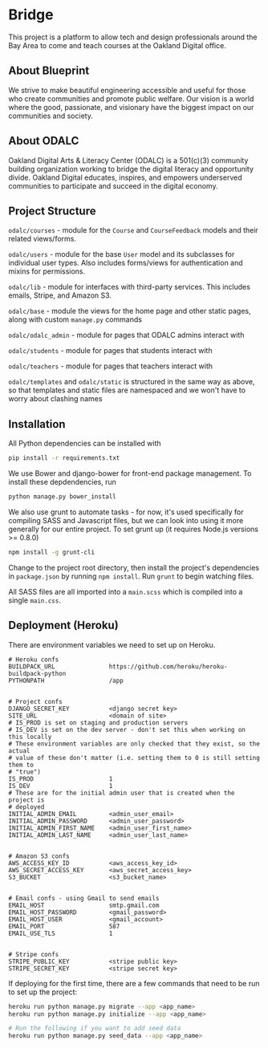 # Bridge
This project is a platform to allow tech and design professionals around the Bay Area to come and teach courses at the
Oakland Digital office.


## About Blueprint
We strive to make beautiful engineering accessible and useful for those who create communities and promote public welfare. Our vision is a world where the good, passionate, and visionary have the biggest impact on our communities and society.


## About ODALC
Oakland Digital Arts & Literacy Center (ODALC) is a 501(c)(3) community building organization working to bridge the digital literacy and opportunity divide. Oakland Digital educates, inspires, and empowers underserved communities to participate and succeed in the digital economy.


## Project Structure
`odalc/courses` - module for the `Course` and `CourseFeedback` models and their related views/forms.

`odalc/users` - module for the base `User` model and its subclasses for individual user types. Also includes forms/views
for authentication and mixins for permissions.

`odalc/lib` - module for interfaces with third-party services. This includes emails, Stripe, and Amazon S3.

`odalc/base` - module the views for the home page and other static pages, along with custom `manage.py` commands

`odalc/odalc_admin` - module for pages that ODALC admins interact with

`odalc/students` - module for pages that students interact with

`odalc/teachers` - module for pages that teachers interact with

`odalc/templates` and `odalc/static` is structured in the same way as above, so that templates and static files are namespaced and we won't have to worry about clashing names


## Installation
All Python dependencies can be installed with
```bash
pip install -r requirements.txt
```

We use Bower and django-bower for front-end package management. To install these depdendencies, run
```bash
python manage.py bower_install
```

We also use grunt to automate tasks - for now, it's used specifically for compiling SASS and Javascript files, but we can look into using it more generally for our entire project. To set grunt up (it requires Node.js versions >= 0.8.0)
```bash
npm install -g grunt-cli
```
Change to the project root directory, then install the project's dependencies in ``package.json`` by running ``npm install``.
Run ``grunt`` to begin watching files.

All SASS files are all imported into a `main.scss` which is compiled into a single `main.css`.


## Deployment (Heroku)
There are environment variables we need to set up on Heroku.
```
# Heroku confs
BUILDPACK_URL               https://github.com/heroku/heroku-buildpack-python
PYTHONPATH                  /app


# Project confs
DJANGO_SECRET_KEY           <django secret key>
SITE_URL                    <domain of site>
# IS_PROD is set on staging and production servers
# IS_DEV is set on the dev server - don't set this when working on this locally
# These environment variables are only checked that they exist, so the actual
# value of these don't matter (i.e. setting them to 0 is still setting them to
# "true")
IS_PROD                     1
IS_DEV                      1
# These are for the initial admin user that is created when the project is
# deployed
INITIAL_ADMIN_EMAIL         <admin_user_email>
INITIAL_ADMIN_PASSWORD      <admin_user_password>
INITIAL_ADMIN_FIRST_NAME    <admin_user_first_name>
INITIAL_ADMIN_LAST_NAME     <admin_user_last_name>


# Amazon S3 confs
AWS_ACCESS_KEY_ID           <aws_access_key_id>
AWS_SECRET_ACCESS_KEY       <aws_secret_access_key>
S3_BUCKET                   <s3_bucket_name>


# Email confs - using Gmail to send emails
EMAIL_HOST                  smtp.gmail.com
EMAIL_HOST_PASSWORD         <gmail_password>
EMAIL_HOST_USER             <gmail_account>
EMAIL_PORT                  587
EMAIL_USE_TLS               1


# Stripe confs
STRIPE_PUBLIC_KEY           <stripe public key>
STRIPE_SECRET_KEY           <stripe secret key>
```

If deploying for the first time, there are a few commands that need to be run to set up the project:
```bash
heroku run python manage.py migrate --app <app_name>
heroku run python manage.py initialize --app <app_name>

# Run the following if you want to add seed data
heroku run python manage.py seed_data --app <app_name>
```

